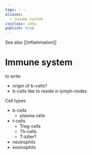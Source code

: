 ```yaml
---
tags: 💡 ✍️
aliases:
  - innume system
cssclass: idea
publish: true
---
```

See also [[inflammation]]

# Immune system

to write
- origin of b-cells?
- b-cells like to reside in lymph-nodes

Cell types
- b-cells
  - plasma cells
- t-cells
  - Treg-cells
  - Th-cells
  - T-killer?
- neutrophils
- eosinophils


